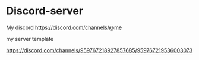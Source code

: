 # Discord-server

My discord
https://discord.com/channels/@me

my server template 

https://discord.com/channels/959767218927857685/959767219536003073
